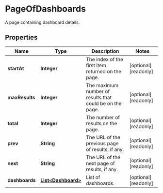 

# PageOfDashboards

A page containing dashboard details.
## Properties

Name | Type | Description | Notes
------------ | ------------- | ------------- | -------------
**startAt** | **Integer** | The index of the first item returned on the page. |  [optional] [readonly]
**maxResults** | **Integer** | The maximum number of results that could be on the page. |  [optional] [readonly]
**total** | **Integer** | The number of results on the page. |  [optional] [readonly]
**prev** | **String** | The URL of the previous page of results, if any. |  [optional] [readonly]
**next** | **String** | The URL of the next page of results, if any. |  [optional] [readonly]
**dashboards** | [**List&lt;Dashboard&gt;**](Dashboard.md) | List of dashboards. |  [optional] [readonly]



